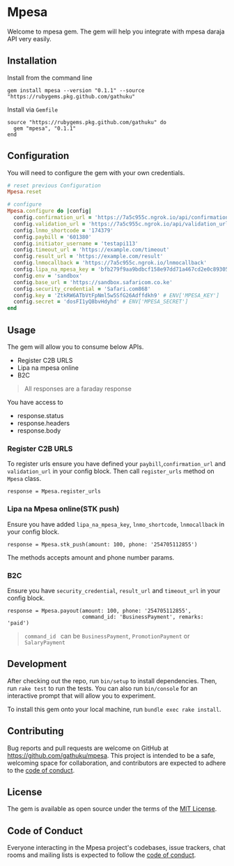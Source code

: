 # Mpesa

Welcome to mpesa gem. The gem will help you integrate with mpesa daraja API very easily.

## Installation

Install from the command line
```
gem install mpesa --version "0.1.1" --source "https://rubygems.pkg.github.com/gathuku"
```
Install via `Gemfile`
```
source "https://rubygems.pkg.github.com/gathuku" do
  gem "mpesa", "0.1.1"
end
```


## Configuration
You will need to configure the gem with your own credentials.
```ruby
# reset previous Configuration
Mpesa.reset 

# configure
Mpesa.configure do |config|
  config.confirmation_url = 'https://7a5c955c.ngrok.io/api/confirmation_url'
  config.validation_url = 'https://7a5c955c.ngrok.io/api/validation_url'
  config.lnmo_shortcode = '174379'
  config.paybill = '601380'
  config.initiator_username = 'testapi113'
  config.timeout_url = 'https://example.com/timeout'
  config.result_url = 'https://example.com/result'
  config.lnmocallback = 'https://7a5c955c.ngrok.io/lnmocallback'
  config.lipa_na_mpesa_key = 'bfb279f9aa9bdbcf158e97dd71a467cd2e0c893059b10f78e6b72ada1ed2c919' # ENV['MPESA_ONLINE_KEY']
  config.env = 'sandbox'
  config.base_url = 'https://sandbox.safaricom.co.ke'
  config.security_credential = 'Safari.com868'
  config.key = 'ZtkRW6ATbVtFpNml5w5SfG26Adffdkh9' # ENV['MPESA_KEY']
  config.secret = 'dosFI1yQ8bvHdyhd' # ENV['MPESA_SECRET']
end
```
## Usage
The gem will allow you to consume below APIs.
- Register C2B URLS
- Lipa na mpesa online
- B2C

> All responses are a faraday response

You have access to

- response.status
- response.headers
- response.body

### Register C2B URLS
To register urls ensure you have defined your `paybill`,`confirmation_url` and `validation_url` in your config block. Then call `register_urls` method on `Mpesa` class.

```
response = Mpesa.register_urls
```

### Lipa na Mpesa online(STK push)
Ensure you have added `lipa_na_mpesa_key`, `lnmo_shortcode`, `lnmocallback` in your config block.

```
response = Mpesa.stk_push(amount: 100, phone: '254705112855')
```
The methods accepts amount and phone number params.

### B2C
Ensure you have `security_credential`, `result_url` and `timeout_url` in your config block.

```
response = Mpesa.payout(amount: 100, phone: '254705112855',
                        command_id: 'BusinessPayment', remarks: 'paid')
```

> `command_id ` can be `BusinessPayment`, `PromotionPayment` or `SalaryPayment`

## Development

After checking out the repo, run `bin/setup` to install dependencies. Then, run `rake test` to run the tests. You can also run `bin/console` for an interactive prompt that will allow you to experiment.

To install this gem onto your local machine, run `bundle exec rake install`.

## Contributing

Bug reports and pull requests are welcome on GitHub at https://github.com/gathuku/mpesa. This project is intended to be a safe, welcoming space for collaboration, and contributors are expected to adhere to the [code of conduct](https://github.com/gathuku/mpesa/blob/master/CODE_OF_CONDUCT.md).


## License

The gem is available as open source under the terms of the [MIT License](https://opensource.org/licenses/MIT).

## Code of Conduct

Everyone interacting in the Mpesa project's codebases, issue trackers, chat rooms and mailing lists is expected to follow the [code of conduct](https://github.com/gathuku/mpesa/blob/master/CODE_OF_CONDUCT.md).
